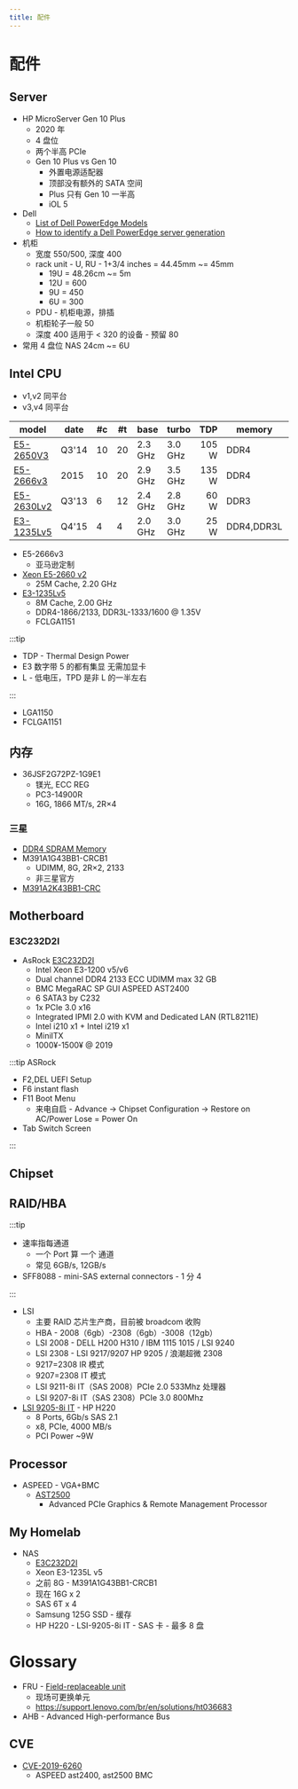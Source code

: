 ```yaml
---
title: 配件
---
```


# 配件

## Server

- HP MicroServer Gen 10 Plus
  - 2020 年
  - 4 盘位
  - 两个半高 PCIe
  - Gen 10 Plus vs Gen 10
    - 外置电源适配器
    - 顶部没有额外的 SATA 空间
    - Plus 只有 Gen 10 一半高
    - iOL 5
- Dell
  - [List of Dell PowerEdge Models](https://www.dell.com/support/kbdoc/en-my/000143479)
  - [How to identify a Dell PowerEdge server generation](https://www.dell.com/support/kbdoc/en-my/000137343)
- 机柜
  - 宽度 550/500, 深度 400
  - rack unit - U, RU - 1+3/4 inches = 44.45mm ~= 45mm
    - 19U = 48.26cm ~= 5m
    - 12U = 600
    - 9U = 450
    - 6U = 300
  - PDU - 机柜电源，排插
  - 机柜轮子一般 50
  - 深度 400 适用于 < 320 的设备 - 预留 80
- 常用 4 盘位 NAS 24cm ~= 6U

## Intel CPU

- v1,v2 同平台
- v3,v4 同平台

| model        | date  | #c  | #t  | base    | turbo   |   TDP | memory     | socket    |
| ------------ | ----- | --- | --- | ------- | ------- | ----: | ---------- | --------- |
| [E5-2650V3]  | Q3'14 | 10  | 20  | 2.3 GHz | 3.0 GHz | 105 W | DDR4       |
| [E5-2666v3]  | 2015  | 10  | 20  | 2.9 GHz | 3.5 GHz | 135 W | DDR4       |
| [E5-2630Lv2] | Q3'13 | 6   | 12  | 2.4 GHz | 2.8 GHz |  60 W | DDR3       |
| [E3-1235Lv5] | Q4'15 | 4   | 4   | 2.0 GHz | 3.0 GHz |  25 W | DDR4,DDR3L | FCLGA1151 |

[e5-2650v3]: https://ark.intel.com/products/81705
[e5-2666v3]: https://www.cpu-upgrade.com/CPUs/Intel/Xeon/E5-2666_v3.html
[e5-2630lv2]: https://ark.intel.com/products/75791
[e3-1235lv5]: https://ark.intel.com/products/88170

- E5-2666v3
  - 亚马逊定制
- [Xeon E5-2660 v2](https://ark.intel.com/content/www/us/en/ark/products/75272/intel-xeon-processor-e52660-v2-25m-cache-2-20-ghz.html)
  - 25M Cache, 2.20 GHz
- [E3-1235Lv5]
  - 8M Cache, 2.00 GHz
  - DDR4-1866/2133, DDR3L-1333/1600 @ 1.35V
  - FCLGA1151

:::tip

- TDP - Thermal Design Power
- E3 数字带 5 的都有集显 无需加显卡
- L - 低电压，TPD 是非 L 的一半左右

:::

- LGA1150
- FCLGA1151

## 内存

- 36JSF2G72PZ-1G9E1
  - 镁光, ECC REG
  - PC3-14900R
  - 16G, 1866 MT/s, 2R×4

### 三星

- [DDR4 SDRAM Memory](https://semiconductor.samsung.com/resources/product-guide/DDR4_Product_guide_May.18.pdf)
- M391A1G43BB1-CRCB1
  - UDIMM, 8G, 2R×2, 2133
  - 非三星官方
- [M391A2K43BB1-CRC]

[m391a2k43bb1-crc]: https://semiconductor.samsung.com/dram/module/ecc-udimm-ecc-sodimm/m391a2k43bb1-crc/

## Motherboard

### E3C232D2I

- AsRock [E3C232D2I](AsRock-E3C232D2I)
  - Intel Xeon E3-1200 v5/v6
  - Dual channel DDR4 2133 ECC UDIMM max 32 GB
  - BMC MegaRAC SP GUI ASPEED AST2400
  - 6 SATA3 by C232
  - 1x PCIe 3.0 x16
  - Integrated IPMI 2.0 with KVM and Dedicated LAN (RTL8211E)
  - Intel i210 x1 + Intel i219 x1
  - MiniITX
  - 1000¥-1500¥ @ 2019

[asrock-e3c232d2i]: https://www.asrockrack.com/general/productdetail.asp?Model=E3C232D2I

:::tip ASRock

- F2,DEL UEFI Setup
- F6 instant flash
- F11 Boot Menu
  - 来电自启 - Advance -> Chipset Configuration -> Restore on AC/Power Lose = Power On
- Tab Switch Screen

:::

## Chipset

## RAID/HBA

:::tip

- 速率指每通道
  - 一个 Port 算 一个 通道
  - 常见 6GB/s, 12GB/s
- SFF8088 - mini-SAS external connectors - 1 分 4

:::

- LSI
  - 主要 RAID 芯片生产商，目前被 broadcom 收购
  - HBA - 2008（6gb）-2308（6gb）-3008（12gb）
  - LSI 2008 - DELL H200 H310 / IBM 1115 1015 / LSI 9240
  - LSI 2308 - LSI 9217/9207 HP 9205 / 浪潮超微 2308
  - 9217=2308 IR 模式
  - 9207=2308 IT 模式
  - LSI 9211-8i IT（SAS 2008）PCIe 2.0 533Mhz 处理器
  - LSI 9207-8i IT（SAS 2308）PCIe 3.0 800Mhz
- [LSI 9205-8i IT](https://docs.broadcom.com/doc/12352040) - HP H220
  - 8 Ports, 6Gb/s SAS 2.1
  - x8, PCIe, 4000 MB/s
  - PCI Power ~9W

## Processor

- ASPEED - VGA+BMC
  - [AST2500]
    - Advanced PCIe Graphics & Remote Management Processor

[ast2500]: https://www.aspeedtech.com/server_ast2500

## My Homelab

- NAS
  - [E3C232D2I](#E3C232D2I)
  - Xeon E3-1235L v5
  - 之前 8G - M391A1G43BB1-CRCB1
  - 现在 16G x 2
  - SAS 6T x 4
  - Samsung 125G SSD - 缓存
  - HP H220 - LSI-9205-8i IT - SAS 卡 - 最多 8 盘

# Glossary

- FRU - [Field-replaceable unit](https://en.wikipedia.org/wiki/Field-replaceable_unit)
  - 现场可更换单元
  - https://support.lenovo.com/br/en/solutions/ht036683
- AHB - Advanced High-performance Bus

## CVE

- [CVE-2019-6260](https://nvd.nist.gov/vuln/detail/CVE-2019-6260)
  - ASPEED ast2400, ast2500 BMC
